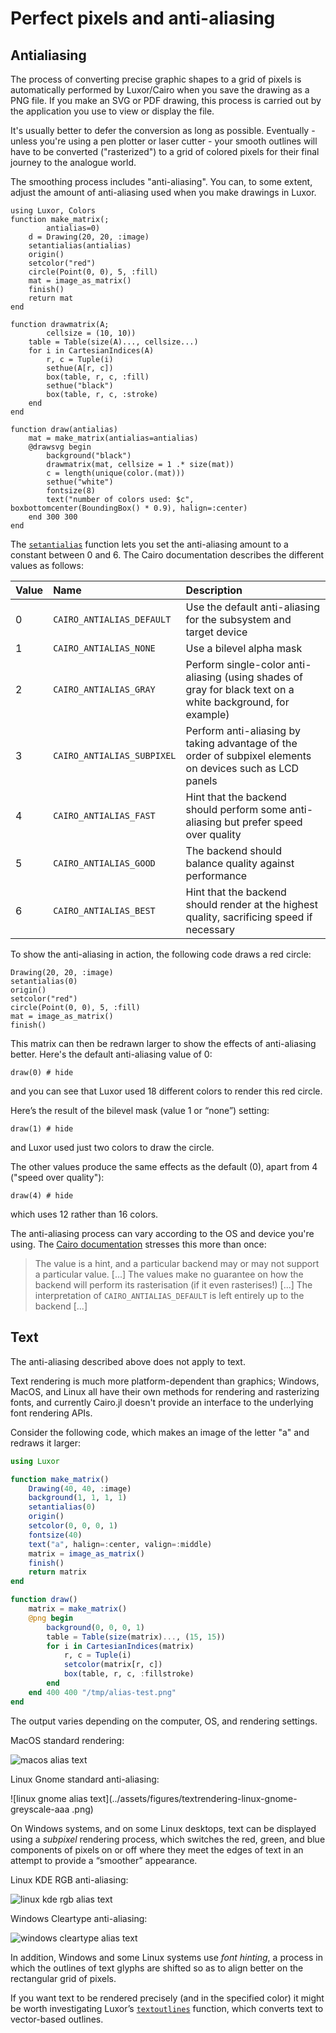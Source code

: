 # Perfect pixels and anti-aliasing

## Antialiasing

The process of converting precise graphic shapes to a grid of
pixels is automatically performed by Luxor/Cairo when you
save the drawing as a PNG file. If you make an SVG or PDF
drawing, this process is carried out by the application you
use to view or display the file.

It's usually better to defer the conversion as long as
possible. Eventually - unless you're using a pen plotter or
laser cutter - your smooth outlines will have to be
converted ("rasterized") to a grid of colored pixels for
their final journey to the analogue world.

The smoothing process includes "anti-aliasing". You can, to
some extent, adjust the amount of anti-aliasing used when
you make drawings in Luxor.

```@setup draw_matrix
using Luxor, Colors
function make_matrix(;
        antialias=0)
    d = Drawing(20, 20, :image)
    setantialias(antialias)
    origin()
    setcolor("red")
    circle(Point(0, 0), 5, :fill)
    mat = image_as_matrix()
    finish()
    return mat
end

function drawmatrix(A;
        cellsize = (10, 10))
    table = Table(size(A)..., cellsize...)
    for i in CartesianIndices(A)
        r, c = Tuple(i)
        sethue(A[r, c])
        box(table, r, c, :fill)
        sethue("black")
        box(table, r, c, :stroke)
    end
end

function draw(antialias)
    mat = make_matrix(antialias=antialias)
    @drawsvg begin
        background("black")
        drawmatrix(mat, cellsize = 1 .* size(mat))
        c = length(unique(color.(mat)))
        sethue("white")
        fontsize(8)
        text("number of colors used: $c", boxbottomcenter(BoundingBox() * 0.9), halign=:center)
    end 300 300
end
```

The [`setantialias`](@ref) function lets you set the anti-aliasing amount to a constant between 0 and 6. The Cairo documentation describes the different values as follows:

| Value  | Name                      | Description     |
|:-----  |:----                      |:----            |
|0       |`CAIRO_ANTIALIAS_DEFAULT`  |Use the default anti-aliasing for the subsystem and target device|
|1       |`CAIRO_ANTIALIAS_NONE`     |Use a bilevel alpha mask|
|2       |`CAIRO_ANTIALIAS_GRAY`     |Perform single-color anti-aliasing (using shades of gray for black text on a white background, for example)|
|3       |`CAIRO_ANTIALIAS_SUBPIXEL` |Perform anti-aliasing by taking advantage of the order of subpixel elements on devices such as LCD panels|
|4       |`CAIRO_ANTIALIAS_FAST`     |Hint that the backend should perform some anti-aliasing but prefer speed over quality|
|5       |`CAIRO_ANTIALIAS_GOOD`     |The backend should balance quality against performance|
|6       |`CAIRO_ANTIALIAS_BEST`     |Hint that the backend should render at the highest quality, sacrificing speed if necessary|

To show the anti-aliasing in action, the following code draws a red circle:

```
Drawing(20, 20, :image)
setantialias(0)
origin()
setcolor("red")
circle(Point(0, 0), 5, :fill)
mat = image_as_matrix()
finish()
```

This matrix can then be redrawn larger to show the effects of anti-aliasing better. Here's the default anti-aliasing value of 0:

```@example draw_matrix
draw(0) # hide
```

and you can see that Luxor used 18 different colors to render this red circle.

Here’s the result of the bilevel mask (value 1 or “none”) setting:

```@example draw_matrix
draw(1) # hide
```

and Luxor used just two colors to draw the circle.

The other values produce the same effects as the default (0), apart from 4 ("speed over quality"):

```@example draw_matrix
draw(4) # hide
```

which uses 12 rather than 16 colors.

The anti-aliasing process can vary according to the OS and device you're using. The [Cairo documentation](https://www.cairographics.org/manual/cairo-cairo-t.html) stresses this more than once:

> The value is a hint, and a particular backend may or may not support a particular value. [...] The values make no guarantee on how the backend will perform its rasterisation (if it even rasterises!) [...] The interpretation of `CAIRO_ANTIALIAS_DEFAULT` is left entirely up to the backend [...]

## Text

The anti-aliasing described above does not apply to text.

Text rendering is much more platform-dependent than graphics; Windows, MacOS, and Linux all have their own methods for rendering and rasterizing fonts, and currently Cairo.jl doesn't provide an interface to the underlying font rendering APIs.

Consider the following code, which makes an image of the letter "a" and redraws it larger:

```julia
using Luxor

function make_matrix()
    Drawing(40, 40, :image)
    background(1, 1, 1, 1)
    setantialias(0)
    origin()
    setcolor(0, 0, 0, 1)
    fontsize(40)
    text("a", halign=:center, valign=:middle)
    matrix = image_as_matrix()
    finish()
    return matrix
end

function draw()
    matrix = make_matrix()
    @png begin
        background(0, 0, 0, 1)
        table = Table(size(matrix)..., (15, 15))
        for i in CartesianIndices(matrix)
            r, c = Tuple(i)
            setcolor(matrix[r, c])
            box(table, r, c, :fillstroke)
        end
    end 400 400 "/tmp/alias-test.png"
end
```

The output varies depending on the computer, OS, and rendering settings.

MacOS standard rendering:

![macos alias text](../assets/figures/textrendering-macos-alias-test.png)

Linux Gnome standard anti-aliasing:

![linux gnome alias text](../assets/figures/textrendering-linux-gnome-greyscale-aaa .png)

On Windows systems, and on some Linux desktops, text can be
displayed using a _subpixel_ rendering process, which switches the red, green, and blue components of pixels on or off where they meet the edges of text in an attempt to provide a “smoother” appearance.

Linux KDE RGB anti-aliasing:

![linux kde rgb alias text](../assets/figures/textrendering-linux-kde-rgb-subpixel-aa.png)

Windows Cleartype anti-aliasing:

![windows cleartype alias text](../assets/figures/textrendering-windows-cleartype.png)

In addition, Windows and some Linux systems use
_font hinting_, a process in which the outlines of text glyphs
are shifted so as to align better on the rectangular grid of
pixels.

If you want text to be rendered precisely (and in the
specified color) it might be worth investigating Luxor’s
[`textoutlines`](@ref) function, which converts text to
vector-based outlines.
